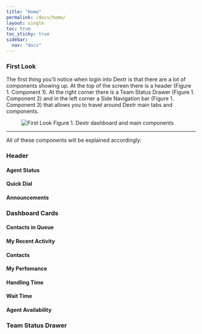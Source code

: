 ```yaml
---
title: "Home"
permalink: /docs/home/
layout: single
toc: true
toc_sticky: true
sidebar: 
  nav: "docs"
---
```


### First Look

The first thing you'll notice when login into Dextr is that there are a lot of components showing up. At the top of the screen there is a header (Figure 1. Component 1). At the right corner there is a Team Status Drawer (Figure 1. Component 2) and in the left corner a Side Navigation bar (Figure 1. Component 3) that allows you to travel around Dextr main tabs and components.

<figure>
   <img src="{{ '/assets/images/first-look.jpg' }}" alt="First Look">
   <span>Figure 1. Dextr dashboard and main components</span>
</figure>

----
All of these components will be explained accordingly:

### Header

#### Agent Status

#### Quick Dial

#### Announcements

### Dashboard Cards

#### Contacts in Queue

#### My Recent Activity

#### Contacts

#### My Perfomance

#### Handling Time

#### Wait Time

#### Agent Availability

### Team Status Drawer
